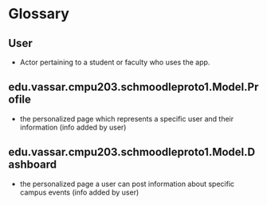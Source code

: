 # Glossary

## User
- Actor pertaining to a student or faculty who uses the app.
## edu.vassar.cmpu203.schmoodleproto1.Model.Profile
- the personalized page which represents a specific user and their information (info added by user)
## edu.vassar.cmpu203.schmoodleproto1.Model.Dashboard
- the personalized page a user can post information about specific campus events (info added by user)


